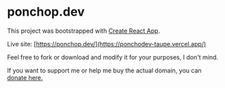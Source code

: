 # ponchop.dev

This project was bootstrapped with [Create React App](https://github.com/facebook/create-react-app).

Live site: [https://ponchop.dev/](https://ponchodev-taupe.vercel.app/)

Feel free to fork or download and modify it for your purposes, I don't mind.

If you want to support me or help me buy the actual domain, you can [donate here.](https://paypal.me/ponchoapm?locale.x=es_XC)
